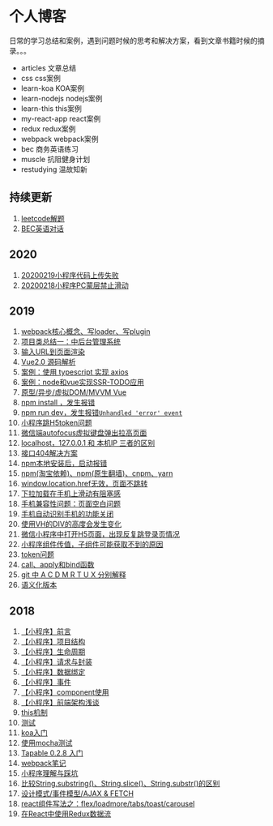 # 个人博客

日常的学习总结和案例，遇到问题时候的思考和解决方案，看到文章书籍时候的摘录。。。

- articles 文章总结
- css css案例
- learn-koa KOA案例
- learn-nodejs nodejs案例
- learn-this this案例
- my-react-app react案例
- redux  redux案例
- webpack webpack案例
- bec 商务英语练习
- muscle 抗阻健身计划
- restudying 温故知新

## 持续更新
1. [leetcode解题](https://github.com/Adela2012/leetcode)
1. [BEC英语对话](https://github.com/Adela2012/blog/tree/master/bec/speaking)


## 2020
1. [20200219小程序代码上传失败](https://github.com/Adela2012/blog/blob/master/articles/errorCorrection/20200219%E6%B7%98%E5%AE%9D%E5%B0%8F%E7%A8%8B%E5%BA%8F%E4%B8%8A%E4%BC%A0%E5%A4%B1%E8%B4%A5.md)
1. [20200218小程序PC蒙层禁止滑动](https://github.com/Adela2012/blog/blob/master/articles/errorCorrection/20200218%E5%B0%8F%E7%A8%8B%E5%BA%8FPC%E8%92%99%E5%B1%82%E7%A6%81%E6%AD%A2%E6%BB%91%E5%8A%A8.md)



## 2019
1. [webpack核心概念、写loader、写plugin](https://github.com/Adela2012/blog/blob/master/webpack/README.md)
1. [项目类总结一：中后台管理系统](https://github.com/Adela2012/blog/blob/master/articles/%E9%A1%B9%E7%9B%AE%E6%80%BB%E7%BB%93%E4%B8%80%EF%BC%9A%E4%B8%AD%E5%90%8E%E5%8F%B0%E7%AE%A1%E7%90%86%E7%B3%BB%E7%BB%9F%E7%B1%BB.md)
1. [输入URL到页面渲染](https://www.cnblogs.com/lilicat/p/12019525.html)
1. [Vue2.0 源码解析](https://github.com/Adela2012/blog/tree/master/restudying/vue)
1. [案例：使用 typescript 实现 axios](https://github.com/Adela2012/ts-axios)
1. [案例：node和vue实现SSR-TODO应用](https://github.com/Adela2012/todo-ssr)
1. [原型/异步/虚拟DOM/MVVM Vue](https://github.com/Adela2012/blog/tree/master/restudying/js)
1. [npm install ，发生报错](https://github.com/Adela2012/blog/blob/master/articles/errorCorrection/npm%20install%20%E5%87%BA%E9%94%99.md)
1. [npm run dev，发生报错`Unhandled 'error' event`](https://github.com/Adela2012/blog/blob/master/articles/errorCorrection/npm%20run%20error.md)
1. [小程序跳H5token问题](https://github.com/Adela2012/blog/blob/master/articles/errorCorrection/%E5%B0%8F%E7%A8%8B%E5%BA%8F%E8%B7%B3H5token%E9%97%AE%E9%A2%98.md)
1. [微信端autofocus虚拟键盘弹出拉高页面](https://github.com/Adela2012/blog/blob/master/articles/errorCorrection/%E5%BE%AE%E4%BF%A1%E7%AB%AFautofocus%E8%99%9A%E6%8B%9F%E9%94%AE%E7%9B%98%E5%BC%B9%E5%87%BA%E6%8B%89%E9%AB%98%E9%A1%B5%E9%9D%A2.md)
1. [localhost，127.0.0.1 和 本机IP 三者的区别](https://github.com/Adela2012/blog/blob/master/articles/errorCorrection/localhost%EF%BC%8C127.0.0.1%20%E5%92%8C%20%E6%9C%AC%E6%9C%BAIP%20%E4%B8%89%E8%80%85%E7%9A%84%E5%8C%BA%E5%88%AB.md)
1. [接口404解决方案](https://github.com/Adela2012/blog/blob/master/articles/errorCorrection/%E6%8E%A5%E5%8F%A3404%E8%A7%A3%E5%86%B3%E6%96%B9%E6%A1%88.md)
1. [npm本地安装后，启动报错](https://github.com/Adela2012/blog/blob/master/articles/errorCorrection/npm%E6%9C%AC%E5%9C%B0%E5%AE%89%E8%A3%85%E5%90%8E%EF%BC%8C%E5%90%AF%E5%8A%A8%E6%8A%A5%E9%94%99.md)
1. [npm(淘宝依赖)、npm(原生翻墙)、cnpm、yarn](https://github.com/Adela2012/blog/blob/master/articles/errorCorrection/npm(%E6%B7%98%E5%AE%9D%E4%BE%9D%E8%B5%96)%E3%80%81npm(%E5%8E%9F%E7%94%9F%E7%BF%BB%E5%A2%99)%E3%80%81cnpm%E3%80%81yarn.md)
1. [window.location.href无效，页面不跳转](https://github.com/Adela2012/blog/blob/master/articles/errorCorrection/window.location.href%E6%97%A0%E6%95%88%EF%BC%8C%E9%A1%B5%E9%9D%A2%E4%B8%8D%E8%B7%B3%E8%BD%AC.md)
1. [下拉加载在手机上滑动有阻塞感](https://github.com/Adela2012/blog/blob/master/articles/errorCorrection/%E4%B8%8B%E6%8B%89%E5%8A%A0%E8%BD%BD%E9%98%BB%E5%A1%9E%E6%84%9F.md)
1. [手机兼容性问题：页面空白问题](https://github.com/Adela2012/blog/blob/master/articles/errorCorrection/%E6%89%8B%E6%9C%BA%E5%85%BC%E5%AE%B9%E6%80%A7%E9%97%AE%E9%A2%98%EF%BC%9A%E9%A1%B5%E9%9D%A2%E7%A9%BA%E7%99%BD%E9%97%AE%E9%A2%98.md)
1. [手机自动识别手机的功能关闭](https://github.com/Adela2012/blog/blob/master/articles/errorCorrection/%E6%89%8B%E6%9C%BA%E8%87%AA%E5%8A%A8%E8%AF%86%E5%88%AB%E6%89%8B%E6%9C%BA%E7%9A%84%E5%8A%9F%E8%83%BD%E5%85%B3%E9%97%AD.md)
1. [使用VH的DIV的高度会发生变化](https://github.com/Adela2012/blog/blob/master/articles/errorCorrection/%E4%BD%BF%E7%94%A8VH%E7%9A%84DIV%E7%9A%84%E9%AB%98%E5%BA%A6%E5%8F%98%E5%8C%96.md)
1. [微信小程序中打开H5页面，出现反复跳登录页情况](https://github.com/Adela2012/blog/blob/master/articles/errorCorrection/%E5%BE%AE%E4%BF%A1%E5%B0%8F%E7%A8%8B%E5%BA%8F%E4%B8%AD%E6%89%93%E5%BC%80H5%E9%A1%B5%E9%9D%A2%EF%BC%8C%E5%87%BA%E7%8E%B0%E5%8F%8D%E5%A4%8D%E8%B7%B3%E7%99%BB%E5%BD%95%E9%A1%B5%E6%83%85%E5%86%B5.md)
1. [小程序组件传值，子组件可能获取不到的原因](https://github.com/Adela2012/blog/blob/master/articles/errorCorrection/%E5%B0%8F%E7%A8%8B%E5%BA%8F%E7%BB%84%E4%BB%B6%E4%BC%A0%E5%80%BC.md)
1. [token问题](https://github.com/Adela2012/blog/blob/master/articles/errorCorrection/token%E9%97%AE%E9%A2%98.md)
1. [call、apply和bind函数](https://github.com/Adela2012/blog/blob/master/articles/errorCorrection/call%E3%80%81apply%E5%92%8Cbind%E5%87%BD%E6%95%B0.md)
1. [git 中 A C D M R T U X 分别解释](https://github.com/Adela2012/blog/blob/master/articles/errorCorrection/git%20%E4%B8%AD%20A%20C%20D%20M%20R%20T%20U%20X%20%E5%88%86%E5%88%AB%E8%A7%A3%E9%87%8A.md)
1. [语义化版本](https://github.com/Adela2012/blog/blob/master/articles/errorCorrection/%E8%AF%AD%E4%B9%89%E5%8C%96%E7%89%88%E6%9C%AC.md)


## 2018
1. [【小程序】前言](https://github.com/Adela2012/gitbook/blob/master/README.md)
1. [【小程序】项目结构](https://github.com/Adela2012/gitbook/blob/master/docs/project-structure/01.md)
1. [【小程序】生命周期](https://github.com/Adela2012/gitbook/blob/master/docs/lifecycle/01.md)
1. [【小程序】请求与封装](https://github.com/Adela2012/gitbook/blob/master/docs/http-promise/01.md)
1. [【小程序】数据绑定](https://github.com/Adela2012/gitbook/blob/master/docs/data-bind/01.md)
1. [【小程序】事件](https://github.com/Adela2012/gitbook/blob/master/docs/event/01.md)
1. [【小程序】component使用](https://github.com/Adela2012/gitbook/blob/master/docs/component/01.md)
1. [【小程序】前端架构浅谈](https://www.cnblogs.com/lilicat/p/10956728.html)
1. [this机制](https://github.com/Adela2012/blog/blob/master/articles/18-11-11.md)
1. [测试](https://github.com/Adela2012/blog/blob/master/articles/18-11-4.md)
1. [koa入门](https://github.com/Adela2012/blog/blob/master/articles/koa%E5%85%A5%E9%97%A8.md)
1. [使用mocha测试](https://github.com/Adela2012/blog/blob/master/articles/mocha%E6%B5%8B%E8%AF%95%E5%AD%A6%E4%B9%A0.md)
1. [Tapable 0.2.8 入门](https://github.com/Adela2012/blog/blob/master/articles/tapable0.2%E5%85%A5%E9%97%A8.md)
1. [webpack笔记](https://github.com/Adela2012/blog/blob/master/articles/webpack%E7%AC%94%E8%AE%B0.md)
1. [小程序理解与踩坑](https://github.com/Adela2012/blog/blob/master/articles/%E5%B0%8F%E7%A8%8B%E5%BA%8F%E8%B8%A9%E5%9D%91.md)
1. [比较String.substring()、String.slice()、String.substr()的区别](https://github.com/Adela2012/blog/blob/master/articles/%E6%AF%94%E8%BE%83String.substring()%E3%80%81String.slice()%E3%80%81String.substr()%E7%9A%84%E5%8C%BA%E5%88%AB.md)
1. [设计模式/事件模型/AJAX & FETCH](https://github.com/Adela2012/blog/blob/master/articles/%E8%AE%BE%E8%AE%A1%E6%A8%A1%E5%BC%8F.md)
1. [react组件写法之：flex/loadmore/tabs/toast/carousel](https://github.com/Adela2012/blog/tree/master/my-react-app/src/components)
1. [在React中使用Redux数据流](https://github.com/Adela2012/blog/tree/master/redux)
